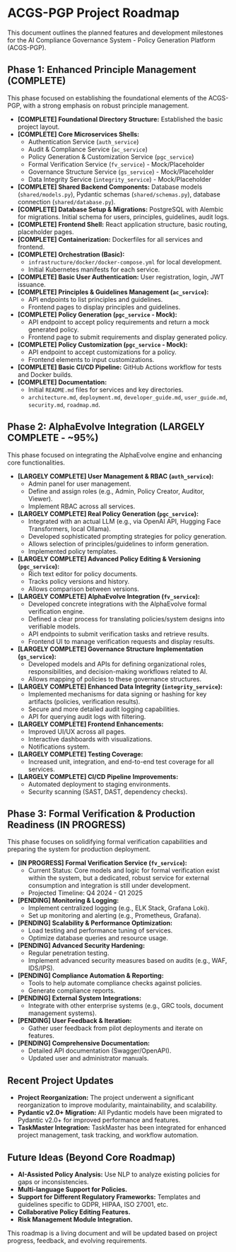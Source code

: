 # ACGS-PGP Project Roadmap

This document outlines the planned features and development milestones for the AI Compliance Governance System - Policy Generation Platform (ACGS-PGP).

## Phase 1: Enhanced Principle Management (COMPLETE)

This phase focused on establishing the foundational elements of the ACGS-PGP, with a strong emphasis on robust principle management.

- **[COMPLETE] Foundational Directory Structure:** Established the basic project layout.
- **[COMPLETE] Core Microservices Shells:**
  - Authentication Service (`auth_service`)
  - Audit & Compliance Service (`ac_service`)
  - Policy Generation & Customization Service (`pgc_service`)
  - Formal Verification Service (`fv_service`) - Mock/Placeholder
  - Governance Structure Service (`gs_service`) - Mock/Placeholder
  - Data Integrity Service (`integrity_service`) - Mock/Placeholder
- **[COMPLETE] Shared Backend Components:** Database models (`shared/models.py`), Pydantic schemas (`shared/schemas.py`), database connection (`shared/database.py`).
- **[COMPLETE] Database Setup & Migrations:** PostgreSQL with Alembic for migrations. Initial schema for users, principles, guidelines, audit logs.
- **[COMPLETE] Frontend Shell:** React application structure, basic routing, placeholder pages.
- **[COMPLETE] Containerization:** Dockerfiles for all services and frontend.
- **[COMPLETE] Orchestration (Basic):**
  - `infrastructure/docker/docker-compose.yml` for local development.
  - Initial Kubernetes manifests for each service.
- **[COMPLETE] Basic User Authentication:** User registration, login, JWT issuance.
- **[COMPLETE] Principles & Guidelines Management (`ac_service`):**
  - API endpoints to list principles and guidelines.
  - Frontend pages to display principles and guidelines.
- **[COMPLETE] Policy Generation (`pgc_service` - Mock):**
  - API endpoint to accept policy requirements and return a mock generated policy.
  - Frontend page to submit requirements and display generated policy.
- **[COMPLETE] Policy Customization (`pgc_service` - Mock):**
  - API endpoint to accept customizations for a policy.
  - Frontend elements to input customizations.
- **[COMPLETE] Basic CI/CD Pipeline:** GitHub Actions workflow for tests and Docker builds.
- **[COMPLETE] Documentation:**
  - Initial `README.md` files for services and key directories.
  - `architecture.md`, `deployment.md`, `developer_guide.md`, `user_guide.md`, `security.md`, `roadmap.md`.

## Phase 2: AlphaEvolve Integration (LARGELY COMPLETE - ~95%)

This phase focused on integrating the AlphaEvolve engine and enhancing core functionalities.

- **[LARGELY COMPLETE] User Management & RBAC (`auth_service`):**
  - Admin panel for user management.
  - Define and assign roles (e.g., Admin, Policy Creator, Auditor, Viewer).
  - Implement RBAC across all services.
- **[LARGELY COMPLETE] Real Policy Generation (`pgc_service`):**
  - Integrated with an actual LLM (e.g., via OpenAI API, Hugging Face Transformers, local Ollama).
  - Developed sophisticated prompting strategies for policy generation.
  - Allows selection of principles/guidelines to inform generation.
  - Implemented policy templates.
- **[LARGELY COMPLETE] Advanced Policy Editing & Versioning (`pgc_service`):**
  - Rich text editor for policy documents.
  - Tracks policy versions and history.
  - Allows comparison between versions.
- **[LARGELY COMPLETE] AlphaEvolve Integration (`fv_service`):**
  - Developed concrete integrations with the AlphaEvolve formal verification engine.
  - Defined a clear process for translating policies/system designs into verifiable models.
  - API endpoints to submit verification tasks and retrieve results.
  - Frontend UI to manage verification requests and display results.
- **[LARGELY COMPLETE] Governance Structure Implementation (`gs_service`):**
  - Developed models and APIs for defining organizational roles, responsibilities, and decision-making workflows related to AI.
  - Allows mapping of policies to these governance structures.
- **[LARGELY COMPLETE] Enhanced Data Integrity (`integrity_service`):**
  - Implemented mechanisms for data signing or hashing for key artifacts (policies, verification results).
  - Secure and more detailed audit logging capabilities.
  - API for querying audit logs with filtering.
- **[LARGELY COMPLETE] Frontend Enhancements:**
  - Improved UI/UX across all pages.
  - Interactive dashboards with visualizations.
  - Notifications system.
- **[LARGELY COMPLETE] Testing Coverage:**
  - Increased unit, integration, and end-to-end test coverage for all services.
- **[LARGELY COMPLETE] CI/CD Pipeline Improvements:**
  - Automated deployment to staging environments.
  - Security scanning (SAST, DAST, dependency checks).

## Phase 3: Formal Verification & Production Readiness (IN PROGRESS)

This phase focuses on solidifying formal verification capabilities and preparing the system for production deployment.

- **[IN PROGRESS] Formal Verification Service (`fv_service`):**
  - Current Status: Core models and logic for formal verification exist within the system, but a dedicated, robust service for external consumption and integration is still under development.
  - Projected Timeline: Q4 2024 - Q1 2025
- **[PENDING] Monitoring & Logging:**
  - Implement centralized logging (e.g., ELK Stack, Grafana Loki).
  - Set up monitoring and alerting (e.g., Prometheus, Grafana).
- **[PENDING] Scalability & Performance Optimization:**
  - Load testing and performance tuning of services.
  - Optimize database queries and resource usage.
- **[PENDING] Advanced Security Hardening:**
  - Regular penetration testing.
  - Implement advanced security measures based on audits (e.g., WAF, IDS/IPS).
- **[PENDING] Compliance Automation & Reporting:**
  - Tools to help automate compliance checks against policies.
  - Generate compliance reports.
- **[PENDING] External System Integrations:**
  - Integrate with other enterprise systems (e.g., GRC tools, document management systems).
- **[PENDING] User Feedback & Iteration:**
  - Gather user feedback from pilot deployments and iterate on features.
- **[PENDING] Comprehensive Documentation:**
  - Detailed API documentation (Swagger/OpenAPI).
  - Updated user and administrator manuals.

## Recent Project Updates

- **Project Reorganization:** The project underwent a significant reorganization to improve modularity, maintainability, and scalability.
- **Pydantic v2.0+ Migration:** All Pydantic models have been migrated to Pydantic v2.0+ for improved performance and features.
- **TaskMaster Integration:** TaskMaster has been integrated for enhanced project management, task tracking, and workflow automation.

## Future Ideas (Beyond Core Roadmap)

- **AI-Assisted Policy Analysis:** Use NLP to analyze existing policies for gaps or inconsistencies.
- **Multi-language Support for Policies.**
- **Support for Different Regulatory Frameworks:** Templates and guidelines specific to GDPR, HIPAA, ISO 27001, etc.
- **Collaborative Policy Editing Features.**
- **Risk Management Module Integration.**

This roadmap is a living document and will be updated based on project progress, feedback, and evolving requirements.
